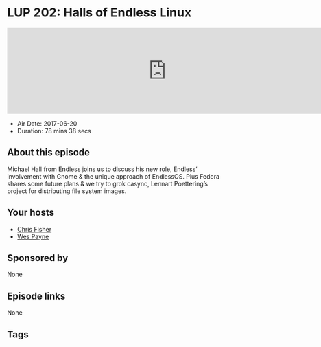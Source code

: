 # LUP 202: Halls of Endless Linux

<iframe src="https://player.fireside.fm/v2/RUkczH-V+Fk4x5fyi?theme=dark" width="740" height="200" frameborder="0" scrolling="no"></iframe>

* Air Date: 2017-06-20
* Duration: 78 mins 38 secs

## About this episode

Michael Hall from Endless joins us to discuss his new role, Endless’ involvement with Gnome & the unique approach of EndlessOS. Plus Fedora shares some future plans & we try to grok casync, Lennart Poettering’s project for distributing file system images.

## Your hosts
* [Chris Fisher](https://linuxunplugged.com/hosts/chrislas)
* [Wes Payne](https://linuxunplugged.com/hosts/wes)

## Sponsored by

None



## Episode links

None



## Tags

